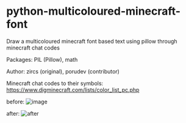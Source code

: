 # python-multicoloured-minecraft-font
Draw a multicoloured minecraft font based text using pillow through minecraft chat codes

Packages: PIL (Pillow), math

Author: zircs (original), porudev (contributor)

Minecraft chat codes to their symbols:
https://www.digminecraft.com/lists/color_list_pc.php


before:
![image](https://user-images.githubusercontent.com/87112416/135759352-99ba4ed2-b8eb-49fb-bacc-9422edaec61d.png)

after:
![after](https://user-images.githubusercontent.com/87112416/135759390-239fc351-e489-4794-a1d5-366bb594c829.png)

